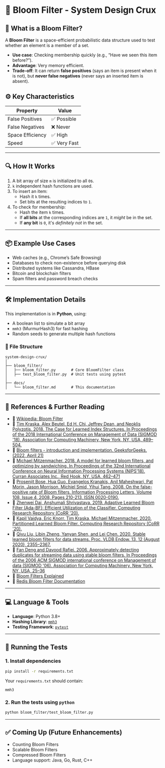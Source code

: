 
# 🌸 Bloom Filter - System Design Crux

## 📘 What is a Bloom Filter?

A **Bloom Filter** is a space-efficient probabilistic data structure used to test whether an element is a member of a set.

- **Use case**: Checking membership quickly (e.g., “Have we seen this item before?”).
- **Advantage**: Very memory efficient.
- **Trade-off**: It can return **false positives** (says an item is present when it is not), but **never false negatives** (never says an inserted item is absent).

## ⚙️ Key Characteristics

| Property            | Value                    |
|---------------------|---------------------------|
| False Positives     | ✅ Possible               |
| False Negatives     | ❌ Never                  |
| Space Efficiency    | ✅ High                   |
| Speed               | ✅ Very Fast              |

---

## 🔍 How It Works

1. A bit array of size `m` is initialized to all `0`s.
2. `k` independent hash functions are used.
3. To insert an item:
   - Hash it `k` times.
   - Set bits at the resulting indices to `1`.
4. To check for membership:
   - Hash the item `k` times.
   - If **all bits** at the corresponding indices are `1`, it *might* be in the set.
   - If **any bit** is `0`, it's *definitely not* in the set.

---

## 📦 Example Use Cases

- Web caches (e.g., Chrome’s Safe Browsing)
- Databases to check non-existence before querying disk
- Distributed systems like Cassandra, HBase
- Bitcoin and blockchain filters
- Spam filters and password breach checks

---

## 🛠 Implementation Details

This implementation is in **Python**, using:
- A boolean list to simulate a bit array
- `mmh3` (MurmurHash3) for fast hashing
- Random seeds to generate multiple hash functions

### 🧪 File Structure

```
system-design-crux/
│
├── bloom_filter/
│   ├── bloom_filter.py       # Core BloomFilter class
│   ├── test_bloom_filter.py  # Unit tests using pytest
│
├── docs/
│   └── bloom_filter.md       # This documentation
```

---

## 🔗 References & Further Reading

- 📖 [Wikipedia: Bloom Filter](https://en.wikipedia.org/wiki/Bloom_filter)
- 📖 [Tim Kraska, Alex Beutel, Ed H. Chi, Jeffrey Dean, and Neoklis Polyzotis. 2018. The Case for Learned Index Structures. In Proceedings of the 2018 International Conference on Management of Data (SIGMOD '18). Association for Computing Machinery, New York, NY, USA, 489–504.](https://dl.acm.org/doi/10.1145/3183713.3196909)
- 📖 [Bloom filters - introduction and implementation. GeeksforGeeks. (2022, April 21)](https://www.geeksforgeeks.org/bloom-filters-introduction-and-python-implementation/)
- 📖 [Michael Mitzenmacher. 2018. A model for learned bloom filters, and optimizing by sandwiching. In Proceedings of the 32nd International Conference on Neural Information Processing Systems (NIPS'18). Curran Associates Inc., Red Hook, NY, USA, 462–471](https://proceedings.neurips.cc/paper/2018/file/0f49c89d1e7298bb9930789c8ed59d48-Paper.pdf)
- 📖 [Prosenjit Bose, Hua Guo, Evangelos Kranakis, Anil Maheshwari, Pat Morin, Jason Morrison, Michiel Smid, Yihui Tang. 2008. On the false-positive rate of Bloom filters. Information Processing Letters, Volume 108, Issue 4, 2008, Pages 210-213, ISSN 0020-0190.](https://www.sciencedirect.com/science/article/abs/pii/S0020019008001579)
- 📖 [Zhenwei Dai, Anshumali Shrivastava. 2019. Adaptive Learned Bloom Filter (Ada-BF): Efficient Utilization of the Classifier. Computing Research Repository (CoRR '20).](https://arxiv.org/abs/1910.09131)
- 📖 [Kapil Vaidya, Eric Knorr, Tim Kraska, Michael Mitzenmacher. 2020. Partitioned Learned Bloom Filter. Computing Research Repository (CoRR '20).](https://arxiv.org/abs/2006.03176)
- 📖 [Qiyu Liu, Libin Zheng, Yanyan Shen, and Lei Chen. 2020. Stable learned bloom filters for data streams. Proc. VLDB Endow. 13, 12 (August 2020), 2355–2367. ](https://dl.acm.org/doi/10.14778/3407790.3407830)
- 📖 [Fan Deng and Davood Rafiei. 2006. Approximately detecting duplicates for streaming data using stable bloom filters. In Proceedings of the 2006 ACM SIGMOD international conference on Management of data (SIGMOD '06). Association for Computing Machinery, New York, NY, USA, 25–36](https://dl.acm.org/doi/10.1145/1142473.1142477)
- 📖 [Bloom Filters Explained](https://systemdesign.one/bloom-filters-explained/)
- 📖 [Redis Bloom Filter Documentation](https://redis.io/docs/latest/develop/data-types/probabilistic/bloom-filter/)

---

## 💻 Language & Tools

- **Language**: Python 3.8+
- **Hashing Library**: [`mmh3`](https://pypi.org/project/mmh3/)
- **Testing Framework**: [`pytest`](https://docs.pytest.org/en/stable/)

---

## 🧪 Running the Tests

### 1. Install dependencies

```bash
pip install -r requirements.txt
```

Your `requirements.txt` should contain:
```
mmh3
```

### 2. Run the tests using `python`
```bash
python bloom_filter/test_bloom_filter.py
```

---

## ✅ Coming Up (Future Enhancements)

- Counting Bloom Filters
- Scalable Bloom Filters
- Compressed Bloom Filters
- Language support: Java, Go, Rust, C++
